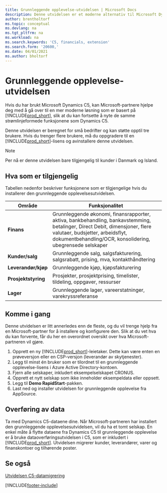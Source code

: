 ```yaml
---
title: Grunnleggende opplevelse-utvidelsen | Microsoft Docs
description: Denne utvidelsen er et moderne alternativ til Microsoft Dynamics C5.
author: brentholtorf
ms.topic: conceptual
ms.devlang: na
ms.tgt_pltfrm: na
ms.workload: na
ms.search.keywords: 'C5, financials, extension'
ms.search.form: '20600,'
ms.date: 04/01/2021
ms.author: bholtorf
---
```


# <a name="the-basic-experience-extension" />Grunnleggende opplevelse-utvidelsen

Hvis du har brukt Microsoft Dynamics C5, kan Microsoft-partnere hjelpe deg med å gå over til en mer moderne løsning som er basert på [!INCLUDE[prod_short](includes/prod_short.md)], slik at du kan fortsette å nyte de samme strømlinjeformede funksjonene som Dynamics C5.

Denne utvidelsen er beregnet for små bedrifter og kan støtte opptil tre brukere. Hvis du trenger flere brukere, må du oppgradere til en [!INCLUDE[prod_short](includes/prod_short.md)]-lisens og avinstallere denne utvidelsen.

> [!NOTE]
> Per nå er denne utvidelsen bare tilgjengelig til kunder i Danmark og Island.

## <a name="whats-available" />Hva som er tilgjengelig

Tabellen nedenfor beskriver funksjonene som er tilgjengelige hvis du installerer den grunnleggende opplevelsesutvidelsen.

|Område  |Funksjonalitet  |
|---------|---------|
|**Finans** |Grunnleggende økonomi, finansrapporter, aktiva, bankbehandling, bankavstemming, betalinger, Direct Debit, dimensjoner, flere valutaer, budsjetter, arbeidsflyt, dokumentbehandling/OCR, konsolidering, ubegrensede selskaper|
|**Kunder/salg** |Grunnleggende salg, salgsfakturering, salgsrabatt, prising, mva, kontakthåndtering |
|**Leverandør/kjøp** |Grunnleggende kjøp, kjøpsfakturering |
|**Prosjektstyring** |Prosjekter, prosjektprising, timelister, tildeling, oppgaver, ressurser |
|**Lager** |Grunnleggende lager, vareerstatninger, varekryssreferanse |

## <a name="getting-started" />Komme i gang

Denne utvidelsen er litt annerledes enn de fleste, og du vil trenge hjelp fra en Microsoft-partner for å installere og konfigurere den. Slik at du vet hva du kan forvente, får du her en overordnet oversikt over hva Microsoft-partneren vil gjøre.

1. Opprett en ny [!INCLUDE[prod_short](includes/prod_short.md)]-leietaker. Dette kan være enten en prøveversjon eller en CSP-versjon (leverandør av skytjenester).
2. Legg til minst én bruker som er tilordnet til en grunnleggende opplevelse-lisens i Azure Active Directory-kontoen.
3. Fjern alle selskaper, inkludert eksempelselskapet CRONUS.
4. Opprett et nytt selskap som ikke inneholder eksempeldata eller oppsett.
5. Legg til **Demo RapidStart**-pakken. <!--what does the package contain?-->
6. Last ned og installer utvidelsen for grunnleggende opplevelse fra AppSource.

## <a name="migrating-data" />Overføring av data

Ta med Dynamics C5-dataene dine. Når Microsoft-partneren har installert den grunnleggende opplevelsesutvidelsen, vil du ha et tomt selskap. En enkel måte å flytte dataene fra Dynamics C5 til grunnleggende opplevelse er å bruke dataoverføringsutvidelsen i C5, som er inkludert i [!INCLUDE[prod_short](includes/prod_short.md)]. Utvidelsen migrerer kunder, leverandører, varer og finanskontoer og tilhørende poster.

## <a name="see-also" />Se også

[Utvidelsen C5-datamigrering](ui-extensions-c5-data-migration.md)  

[!INCLUDE[footer-include](includes/footer-banner.md)]
